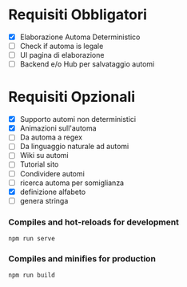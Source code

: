 # Requisiti Obbligatori
- [x] Elaborazione Automa Deterministico
- [ ] Check if automa is legale
- [ ] UI pagina di elaborazione
- [ ] Backend e/o Hub per salvataggio automi

# Requisiti Opzionali
- [x] Supporto automi non deterministici
- [x] Animazioni sull'automa
- [ ] Da automa a regex
- [ ] Da linguaggio naturale ad automi
- [ ] Wiki su automi
- [ ] Tutorial sito
- [ ] Condividere automi
- [ ] ricerca automa per somiglianza
- [x] definizione alfabeto
- [ ] genera stringa

### Compiles and hot-reloads for development
```
npm run serve
```

### Compiles and minifies for production
```
npm run build
```

